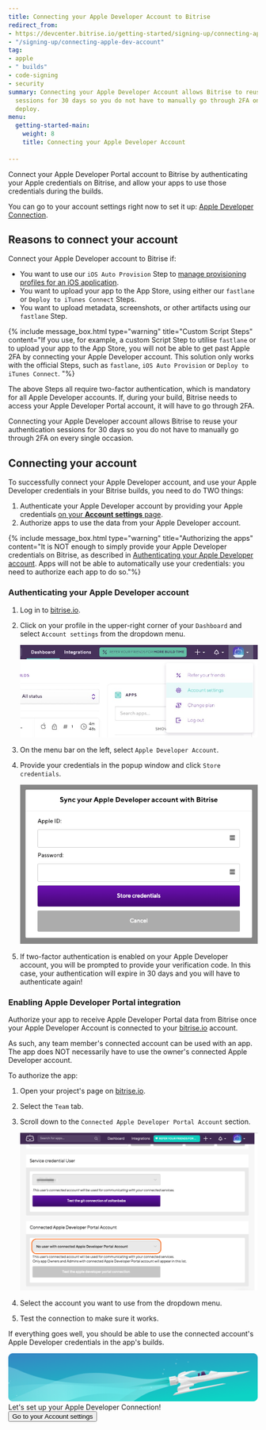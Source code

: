 ```yaml
---
title: Connecting your Apple Developer Account to Bitrise
redirect_from:
- https://devcenter.bitrise.io/getting-started/signing-up/connecting-apple-dev-account/
- "/signing-up/connecting-apple-dev-account"
tag:
- apple
- " builds"
- code-signing
- security
summary: Connecting your Apple Developer Account allows Bitrise to reuse your authentication
  sessions for 30 days so you do not have to manually go through 2FA on every iOS
  deploy.
menu:
  getting-started-main:
    weight: 8
    title: Connecting your Apple Developer Account

---
```

Connect your Apple Developer Portal account to Bitrise by authenticating your Apple credentials on Bitrise, and allow your apps to use those credentials during the builds.

You can go to your account settings right now to set it up: [Apple Developer Connection](https://app.bitrise.io/me/profile#/apple_developer_account).

## Reasons to connect your account

Connect your Apple Developer account to Bitrise if:

* You want to use our `iOS Auto Provision` Step to [manage provisioning profiles for an iOS application](/code-signing/ios-code-signing/ios-auto-provisioning/).
* You want to upload your app to the App Store, using either our `fastlane` or `Deploy to iTunes Connect` Steps.
* You want to upload metadata, screenshots, or other artifacts using our `fastlane` Step.

{% include message_box.html type="warning" title="Custom Script Steps" content="If you use, for example, a custom Script Step to utilise `fastlane` or to upload your app to the App Store, you will not be able to get past Apple 2FA by connecting your Apple Developer account. This solution only works with the official Steps, such as `fastlane`, `iOS Auto Provision` or `Deploy to iTunes Connect`. "%}

The above Steps all require two-factor authentication, which is mandatory for all Apple Developer accounts. If, during your build, Bitrise needs to access your Apple Developer Portal account, it will have to go through 2FA.

Connecting your Apple Developer account allows Bitrise to reuse your authentication sessions for 30 days so you do not have to manually go through 2FA on every single occasion.

## Connecting your account

To successfully connect your Apple Developer account, and use your Apple Developer credentials in your Bitrise builds, you need to do TWO things:

1. Authenticate your Apple Developer account by providing your Apple credentials [on your **Account settings** page](https://app.bitrise.io/me/profile#/apple_developer_account).
2. Authorize apps to use the data from your Apple Developer account.

{% include message_box.html type="warning" title="Authorizing the apps" content="It is NOT enough to simply provide your Apple Developer credentials on Bitrise, as described in [Authenticating your Apple Developer account](/getting-started/connecting-apple-dev-account/#authenticating-your-apple-developer-account). Apps will not be able to automatically use your credentials: you need to authorize each app to do so."%}

### Authenticating your Apple Developer account

1. Log in to [bitrise.io](https://www.bitrise.io).
2. Click on your profile in the upper-right corner of your `Dashboard` and select `Account settings` from the dropdown menu.

   ![](/img/account-settings.jpg)
3. On the menu bar on the left, select `Apple Developer Account`.
4. Provide your credentials in the popup window and click `Store credentials`.

   ![](/img/apple-dev.png)
5. If two-factor authentication is enabled on your Apple Developer account, you will be prompted to provide your verification code. In this case, your authentication will expire in 30 days and you will have to authenticate again!

### Enabling Apple Developer Portal integration

Authorize your app to receive Apple Developer Portal data from Bitrise once your Apple Developer Account is connected to your [bitrise.io](https://www.bitrise.io) account.

As such, any team member's connected account can be used with an app. The app does NOT necessarily have to use the owner's connected Apple Developer account.

To authorize the app:

1. Open your project's page on [bitrise.io](https://www.bitrise.io).
2. Select the `Team` tab.
3. Scroll down to the `Connected Apple Developer Portal Account` section.

   ![](/img/bitrise_test_repo_-_Bitrise-1.png)
4. Select the account you want to use from the dropdown menu.
5. Test the connection to make sure it works.

If everything goes well, you should be able to use the connected account's Apple Developer credentials in the app's builds.

<div class="banner">
	<img src="/assets/images/banner-bg-888x170.png" style="border: none;">
	<div class="deploy-text">Let's set up your Apple Developer Connection!</div>
	<a target="_blank" href="https://app.bitrise.io/users/sign_up?utm_source=devcenter&utm_medium=bottom_cta"><button class="button">Go to your Account settings</button></a>
</div>